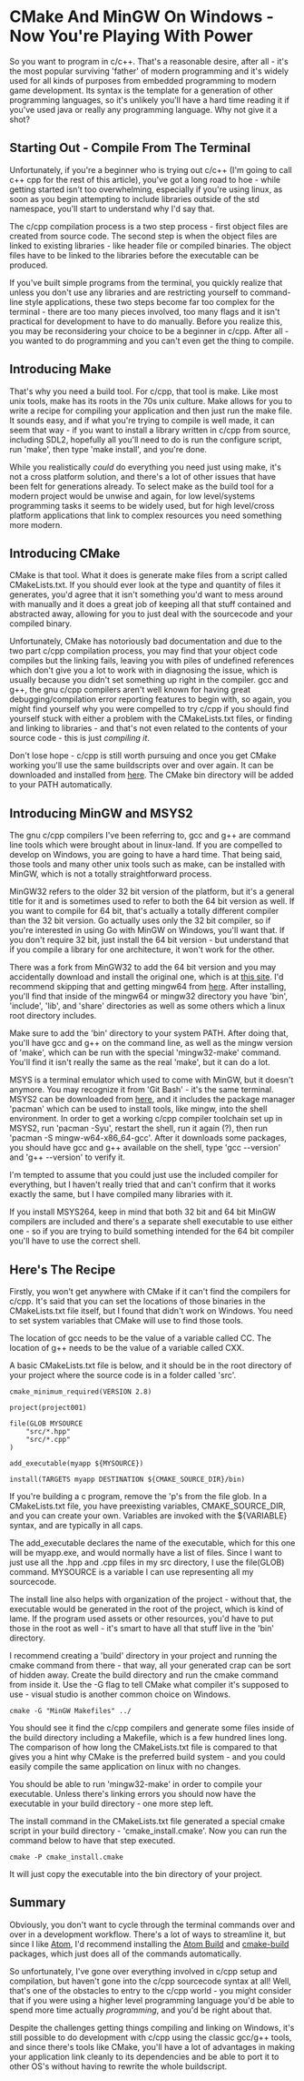 # CMake And MinGW On Windows - Now You're Playing With Power

So you want to program in c/c++. That's a reasonable desire, after all - it's the most popular surviving 'father' of modern programming and it's widely used for all kinds of purposes from embedded programming to modern game development. Its syntax is the template for a generation of other programming languages, so it's unlikely you'll have a hard time reading it if you've used java or really any programming language. Why not give it a shot?

## Starting Out - Compile From The Terminal

Unfortunately, if you're a beginner who is trying out c/c++ (I'm going to call c++ cpp for the rest of this article), you've got a long road to hoe - while getting started isn't too overwhelming, especially if you're using linux, as soon as you begin attempting to include libraries outside of the std namespace, you'll start to understand why I'd say that.

The c/cpp compilation process is a two step process - first object files are created from source code. The second step is when the object files are linked to existing libraries - like header file or compiled binaries. The object files have to be linked to the libraries before the executable can be produced.

If you've built simple programs from the terminal, you quickly realize that unless you don't use any libraries and are restricting yourself to command-line style applications, these two steps become far too complex for the terminal - there are too many pieces involved, too many flags and it isn't practical for development to have to do manually. Before you realize this, you may be reconsidering your choice to be a beginner in c/cpp. After all - you wanted to do programming and you can't even get the thing to compile.

## Introducing Make

That's why you need a build tool. For c/cpp, that tool is make. Like most unix tools, make has its roots in the 70s unix culture. Make allows for you to write a recipe for compiling your application and then just run the make file. It sounds easy, and if what you're trying to compile is well made, it can seem that way - if you want to install a library written in c/cpp from source, including SDL2, hopefully all you'll need to do is run the configure script, run 'make', then type 'make install', and you're done.

While you realistically _could_ do everything you need just using make, it's not a cross platform solution, and there's a lot of other issues that have been felt for generations already. To select make as the build tool for a modern project would be unwise and again, for low level/systems programming tasks it seems to be widely used, but for high level/cross platform applications that link to complex resources you need something more modern.

## Introducing CMake

CMake is that tool. What it does is generate make files from a script called CMakeLists.txt. If you should ever look at the type and quantity of files it generates, you'd agree that it isn't something you'd want to mess around with manually and it does a great job of keeping all that stuff contained and abstracted away, allowing for you to just deal with the sourcecode and your compiled binary.

Unfortunately, CMake has notoriously bad documentation and due to the two part c/cpp compilation process, you may find that your object code compiles but the linking fails, leaving you with piles of undefined references which don't give you a lot to work with in diagnosing the issue, which is usually because you didn't set something up right in the compiler. gcc and g++, the gnu c/cpp compilers aren't well known for having great debugging/compilation error reporting features to begin with, so again, you might find yourself why you were compelled to try c/cpp if you should find yourself stuck with either a problem with the CMakeLists.txt files, or finding and linking to libraries - and that's not even related to the contents of your source code - this is just _compiling it_.

Don't lose hope - c/cpp is still worth pursuing and once you get CMake working you'll use the same buildscripts over and over again. It can be downloaded and installed from [here](https://cmake.org/download/). The CMake bin directory will be added to your PATH automatically.

## Introducing MinGW and MSYS2

The gnu c/cpp compilers I've been referring to, gcc and g++ are command line tools which were brought about in linux-land. If you are compelled to develop on Windows, you are going to have a hard time. That being said, those tools and many other unix tools such as make, can be installed with MinGW, which is not a totally straightforward process.

MinGW32 refers to the older 32 bit version of the platform, but it's a general title for it and is sometimes used to refer to both the 64 bit version as well. If you want to compile for 64 bit, that's actually a totally different compiler than the 32 bit version. Go actually uses only the 32 bit compiler, so if you're interested in using Go with MinGW on Windows, you'll want that. If you don't require 32 bit, just install the 64 bit version - but understand that if you compile a library for one architecture, it won't work for the other.

There was a fork from MinGW32 to add the 64 bit version and you may accidentally download and install the original one, which is at [this site](http://mingw.org/). I'd recommend skipping that and getting mingw64 from [here](http://mingw-w64.org/doku.php). After installing, you'll find that inside of the mingw64 or mingw32 directory you have 'bin', 'include', 'lib', and 'share' directories as well as some others which a linux root directory includes. 

Make sure to add the 'bin' directory to your system PATH. After doing that, you'll have gcc and g++ on the command line, as well as the mingw version of 'make', which can be run with the special 'mingw32-make' command. You'll find it isn't really the same as the real 'make', but it can do a lot.

MSYS is a terminal emulator which used to come with MinGW, but it doesn't anymore. You may recognize it from 'Git Bash' - it's the same terminal. MSYS2 can be downloaded from [here](http://www.msys2.org/), and it includes the package manager 'pacman' which can be used to install tools, like mingw, into the shell environment. In order to get a working c/cpp compiler toolchain set up in MSYS2, run 'pacman -Syu', restart the shell, run it again (?), then run 'pacman -S mingw-w64-x86_64-gcc'. After it downloads some packages, you should have gcc and g++ available on the shell, type 'gcc --version' and 'g++ --version' to verify it.

I'm tempted to assume that you could just use the included compiler for everything, but I haven't really tried that and can't confirm that it works exactly the same, but I have compiled many libraries with it.

If you install MSYS264, keep in mind that both 32 bit and 64 bit MinGW compilers are included and there's a separate shell executable to use either one - so if you are trying to build something intended for the 64 bit compiler you'll have to use the correct shell.

## Here's The Recipe

Firstly, you won't get anywhere with CMake if it can't find the compilers for c/cpp. It's said that you can set the locations of those binaries in the CMakeLists.txt file itself, but I found that didn't work on Windows. You need to set system variables that CMake will use to find those tools.

The location of gcc needs to be the value of a variable called CC.
The location of g++ needs to be the value of a variable called CXX.

A basic CMakeLists.txt file is below, and it should be in the root directory of your project where the source code is in a folder called 'src'.

    cmake_minimum_required(VERSION 2.8)

    project(project001)

    file(GLOB MYSOURCE
        "src/*.hpp"
        "src/*.cpp"
    )
    
    add_executable(myapp ${MYSOURCE})

    install(TARGETS myapp DESTINATION ${CMAKE_SOURCE_DIR}/bin)

If you're building a c program, remove the 'p's from the file glob.
In a CMakeLists.txt file, you have preexisting variables, CMAKE_SOURCE_DIR, and you can create your own. Variables are invoked with the ${VARIABLE} syntax, and are typically in all caps.

The add_executable declares the name of the executable, which for this one will be myapp.exe, and would normally have a list of files. Since I want to just use all the .hpp and .cpp files in my src directory, I use the file(GLOB) command. MYSOURCE is a variable I can use representing all my sourcecode.

The install line also helps with organization of the project - without that, the executable would be generated in the root of the project, which is kind of lame. If the program used assets or other resources, you'd have to put those in the root as well - it's smart to have all that stuff live in the 'bin' directory.

I recommend creating a 'build' directory in your project and running the cmake command from there - that way, all your generated crap can be sort of hidden away. Create the build directory and run the cmake command from inside it. Use the -G flag to tell CMake what compiler it's supposed to use - visual studio is another common choice on Windows.

	cmake -G "MinGW Makefiles" ../

You should see it find the c/cpp compilers and generate some files inside of the build directory including a Makefile, which is a few hundred lines long. The comparison of how long the CMakeLists.txt file is compared to that gives you a hint why CMake is the preferred build system - and you could easily compile the same application on linux with no changes. 

You should be able to run 'mingw32-make' in order to compile your executable. Unless there's linking errors you should now have the executable in your build directory - one more step left.

The install command in the CMakeLists.txt file generated a special cmake script in your build directory - 'cmake_install.cmake'. Now you can run the command below to have that step executed.

	cmake -P cmake_install.cmake

It will just copy the executable into the bin directory of your project.

## Summary

Obviously, you don't want to cycle through the terminal commands over and over in a development workflow. There's a lot of ways to streamline it, but since I like [Atom](https://atom.io/), I'd recommend installing the [Atom Build](https://atom.io/packages/build) and [cmake-build](https://atom.io/packages/build-cmake) packages, which just does all of the commands automatically.

So unfortunately, I've gone over everything involved in c/cpp setup and compilation, but haven't gone into the c/cpp sourcecode syntax at all! Well, that's one of the obstacles to entry to the c/cpp world - you might consider that if you were using a higher level programming language you'd be able to spend more time actually _programming_, and you'd be right about that.

Despite the challenges getting things compiling and linking on Windows, it's still possible to do development with c/cpp using the classic gcc/g++ tools, and since there's tools like CMake, you'll have a lot of advantages in making your application link cleanly to its dependencies and be able to port it to other OS's without having to rewrite the whole buildscript.
